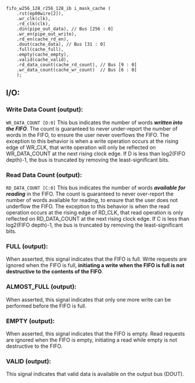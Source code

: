 ```
fifo_w256_128_r256_128_ib i_mask_cache (
	.rst(ep00wire[2]),
	.wr_clk(clk),
	.rd_clk(clk),
	.din(pipe_out_data), // Bus [256 : 0]
	.wr_en(pipe_out_write),
	.rd_en(cache_rd_en),
	.dout(cache_data), // Bus [31 : 0]
	.full(cache_full),
	.empty(cache_empty),
	.valid(cache_valid),
	.rd_data_count(cache_rd_count), // Bus [9 : 0]
	.wr_data_count(cache_wr_count)  // Bus [6 : 0]
	);
```

## I/O:
### Write Data Count (output):
`WR_DATA_COUNT [D:0]`
This bus indicates the number of words ___written into the FIFO___. The count is guaranteed to never under-report the number of words in the FIFO, to ensure the user never overflows the FIFO. The exception to this behavior is when a write operation occurs at the rising edge of WR_CLK, that write operation will only be reflected on WR_DATA_COUNT at the next rising clock edge.
If D is less than log2(FIFO depth)-1, the bus is truncated by removing the least-significant bits.

### Read Data Count (output):
`RD_DATA_COUNT [C:0]`
This bus indicates the number of words ***available for reading*** in the FIFO. The count is guaranteed to never over-report the number of words available for reading, to ensure that the user does not underflow the FIFO. The exception to this behavior is when the read operation occurs at the rising edge of RD_CLK, that read operation is only reflected on RD_DATA_COUNT at the next rising clock edge.
If C is less than log2(FIFO depth)-1, the bus is truncated by removing the least-significant bits.

### FULL (output):
When asserted, this signal indicates that the FIFO is full. Write requests are ignored when the FIFO is full, __initiating a write when the FIFO is full is not destructive to the contents of the FIFO__.

### ALMOST_FULL (output):
When asserted, this signal indicates that only one more write can be performed before the FIFO is full.

### EMPTY (output):
When asserted, this signal indicates that the FIFO is empty. Read requests are ignored when the FIFO is empty, initiating a read while empty is not destructive to the FIFO.

### VALID (output):
This signal indicates that valid data is available on the output bus (DOUT).

